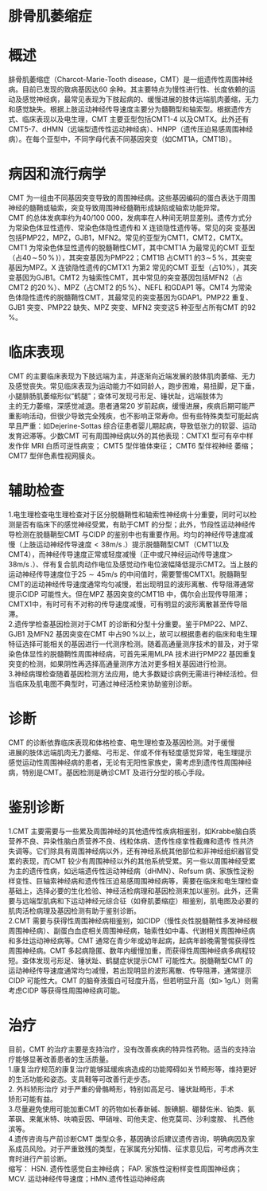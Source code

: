 # 腓骨肌萎缩症  
# 概述  
腓骨肌萎缩症（Charcot-Marie-Tooth disease，CMT）是一组遗传性周围神经病。目前已发现的致病基因达60 余种。其主要特点为慢性进行性、长度依赖的运动及感觉神经病，最常见表现为下肢起病的、缓慢进展的肢体远端肌肉萎缩，无力和感觉缺失。根据上肢运动神经传导速度主要分为髓鞘型和轴索型。根据遗传方式、临床表现以及电生理，CMT 主要亚型包括CMT1-4 以及CMTX。此外还有CMT5-7、dHMN（远端型遗传性运动神经病）、HNPP（遗传压迫易感周围神经病）。在每个亚型中，不同字母代表不同基因突变（如CMT1A，CMT1B）。  
# 病因和流行病学  
CMT 为一组由不同基因突变导致的周围神经病。这些基因编码的蛋白表达于周围神经的髓鞘或轴索，突变导致周围神经髓鞘形成缺陷或轴索功能异常。  
CMT 的总体发病率约为40/100 000，发病率在人种间无明显差别。遗传方式分为常染色体显性遗传、常染色体隐性遗传和 X  连锁隐性遗传等。常见的突 变基因包括PMP22，MPZ，GJB1，MFN2。常见的亚型为CMT1，CMT2，CMTX。CMT1 为常染色体显性遗传的脱髓鞘性CMT，其中CMT1A 为最常见的CMT 亚型（占$40\!\sim\!50\,\%\,)$），其突变基因为PMP22；CMT1B 占CMT1 的$3\!\sim\!5\,\%$，其突变基因为MPZ。X 连锁隐性遗传的CMTX1 为第2 常见的CMT 亚型（占$10\%$），其突变基因为GJB1。CMT2 为轴索性CMT，其中常见的突变基因包括MFN2（占CMT2 的$20\,\%$）、MPZ（占CMT2 的$5\,\%$）、NEFL 和GDAP1 等。CMT4 为常染色体隐性遗传的脱髓鞘性CMT，其最常见的突变基因为GDAP1。PMP22 重复、GJB1 突变、PMP22 缺失、MPZ 突变、MFN2 突变这5 种亚型占所有CMT 的$92\,\%$。  
# 临床表现  
CMT 的主要临床表现为下肢远端为主，并逐渐向近端发展的肢体肌肉萎缩、无力及感觉丧失。常见临床表现为运动能力不如同龄人，跑步困难，易扭脚，足下垂，小腿腓肠肌萎缩形似“鹤腿”；查体可发现弓形足、锤状趾，远端肢体为  
主的无力萎缩，深感觉减退。患者通常20 岁前起病，缓慢进展，疾病后期可能严重影响活动，但很少导致完全残疾，也不影响正常寿命。但有些特殊类型可能起病早且严重：如Dejerine-Sottas 综合征患者婴儿期起病，导致低张力的软婴、运动发育迟滞等。少数CMT 可有周围神经病以外的其他表现：CMTX1 型可有卒中样发作伴 MRI  白质可逆性病变； CMT5  型伴锥体束征； CMT6  型伴视神经 萎缩； CMT7  型伴色素性视网膜炎。  
# 辅助检查  
1.电生理检查电生理检查对于区分脱髓鞘性和轴索性神经病十分重要，同时可以检测是否有临床下的感觉神经受累，有助于CMT 的分型；此外，节段性运动神经传导检测在脱髓鞘型CMT 与CIDP 的鉴别中也有重要作用。均匀的神经传导速度减慢（上肢运动神经传导速度${<}38\mathrm{m/s}\,.$）提示脱髓鞘型CMT（CMT1以及CMT4），而神经传导速度正常或轻度减慢（正中或尺神经运动传导速度＞$38\mathrm{m/s}\,.$）、伴有复合肌肉动作电位及感觉动作电位波幅降低提示CMT2。当上肢的运动神经传导速度位于$25{\sim}45\mathrm{m/s}$ 的中间值时，需要警惕CMTX1。脱髓鞘型CMT的运动神经传导速度通常均匀减慢，若出现明显的波形离散、传导阻滞通常提示CIDP 可能性大。但在MPZ 基因突变的CMT1B 中，偶尔会出现传导阻滞；CMTX1中，有时可有不对称的传导速度减慢，可有明显的波形离散甚至传导阻滞。  
2.遗传学检查基因检测对于CMT 的诊断和分型十分重要。鉴于PMP22、MPZ、GJB1 及MFN2 基因突变在CMT 中占$90\,\%$以上，故可以根据患者的临床和电生理特征选择可能相关的基因进行一代测序检测。随着高通量测序技术的普及，对于常染色体显性的脱髓鞘性周围神经病，可首先采用MLPA 技术进行PMP22 基因重复突变的检测，如果阴性再选择高通量测序方法对更多相关基因进行检测。  
3.神经病理检查随着基因检测方法应用，绝大多数疑诊病例无需进行神经活检。但当临床及肌电图不典型时，可通过神经活检来协助鉴别诊断。  
# 诊断  
CMT  的诊断依靠临床表现和体格检查、电生理检查及基因检测。对于缓慢  
进展的肢体远端肌肉无力萎缩、弓形足、伴或不伴有轻度感觉异常，电生理提示 感觉运动性周围神经病的患者，无论有无阳性家族史，需考虑到遗传性周围神经病，特别是CMT。基因检测是确诊CMT 及进行分型的核心手段。  
# 鉴别诊断  
1.CMT 主要需要与一些累及周围神经的其他遗传性疾病相鉴别，如Krabbe脑白质营养不良、异染性脑白质营养不良、线粒体病、遗传性痉挛性截瘫和遗传 性共济失调等。它们除具有周围神经病以外，还有神经系统其他部位和非神经组织器官受累的表现，而CMT 较少有周围神经以外的其他系统受累。另一些以周围神经受累为主的遗传性病，如远端遗传性运动神经病（dHMN）、Refsum 病、家族性淀粉样变性、巨轴索神经病和遗传性压迫易感周围神经病等，需要在临床和电生理检查基础上，选择必要的生化检验、神经活检病理和基因检测来加以鉴别。此外，还需要与远端型肌病和下运动神经元综合征（如脊肌萎缩症）相鉴别，肌电图及必要的肌肉活检病理及基因检测有助于鉴别诊断。  
2.CMT 需要与获得性周围神经病相鉴别，如CIDP（慢性炎性脱髓鞘性多发神经根周围神经病）、副蛋白血症相关周围神经病，轴索性如中毒、代谢相关周围神经病和多灶运动神经病等。CMT 通常在青少年或幼年起病，起病年龄晚需警惕获得性周围神经病。CMT 多起病隐匿、数年内缓慢加重，而获得性周围神经病多病程较短。查体发现弓形足、锤状趾、鹤腿症状提示CMT 可能性大。脱髓鞘型CMT 的运动神经传导速度通常均匀减慢，若出现明显的波形离散、传导阻滞，通常提示CIDP 可能性大。CMT 的脑脊液蛋白可轻度升高，但若明显升高（如${>}\,1\mathrm{g/L}$）则需考虑CIDP 等获得性周围神经病可能。  
# 治疗  
目前，CMT 的治疗主要是支持治疗，没有改善疾病的特异性药物。适当的支持治疗能够显著改善患者的生活质量。  
1.康复治疗规范的康复治疗能够延缓疾病造成的功能障碍如关节畸形等，维持更好的生活功能和姿态。支具鞋等可改善行走步态。  
2. 外科矫形治疗 对于严重的骨骼畸形，特别如高足弓、锤状趾畸形，手术  
矫形可能有益。  
3.尽量避免使用可能加重CMT 的药物如长春新碱、胺碘酮、硼替佐米、铂类、氨苯砜、来氟米特、呋喃妥因、甲硝唑、司他夫定、他克莫司、沙利度胺、 扎西他滨等。  
4.遗传咨询与产前诊断CMT 类型众多，基因确诊后建议遗传咨询，明确病因及家系成员风险。对于严重致残的类型，在家属充分知情、征求意见后，可考虑再次生育时进行产前诊断。  
缩写： HSN. 遗传性感觉自主神经病； FAP. 家族性淀粉样变性周围神经病； MCV. 运动神经传导速度；HMN.遗传性运动神经病  
